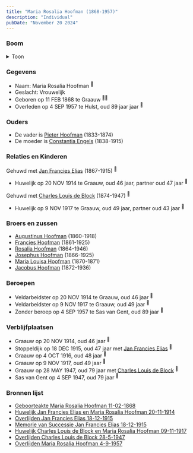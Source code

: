 ```yaml
---
title: "Maria Rosalia Hoofman (1868-1957)"
description: "Individual"
pubDate: "November 20 2024"
---
```


### Boom
<details><summary>Toon</summary>

![test](https://www.plantuml.com/plantuml/svg/bLHVRzem47_tfpYr3ziUAiK44a08TM79scfbg7IJzeISn0KlZerifmXLVFTTIe1gxGfxIdIvE__-EPVMCUEgKX9R2BLaXfMGigoO6rsfVAIbDk0CKnO_SUN8GkGSCc4ooRVll5owDPIyJBcnsv9rt73jrajENcpD9BCMdWW0HDhatDmlH5OeRkrWK3AXXaFmoOQG3p1vFigIxSJPH71S25TQFvHCdG6pSErv7lK1pcC_wIGHRdrw45pc6nZqKvQkPwbsJlB-47fm-_aEQDVtSO5oN0bh-OjkMrHIpfZAPvdHrgOQ0U6OJ-5BFCAvi0rV3MFL2g4rU4PQeMZA2GQncdDf3v3Q22c9OZ_stu5qFRwl0NNXuoU8-2DgfOu3eZ3-_XDeZtPUuHdqLppFXPfZMwi3Dp_6k3xmdb4bYChhmBaKyuLRSodr2f5jI2FWnKNJGHhuXq8pYONwKoiWk-DkcK7cTzeoYS-_NMa5iBVpk1IKGX97DTpkZjPH9TemZIUeH2U4gqfQLsUcWNR352GOranm2p72srlJejufQTbQ4uIrDVyJ5zhTngMsP-hqSedjudVn3u-ydPVjlKT1xssFKCx6ag176Xw7mZwH2sOaKlwcAs41Rs0aTLOSkDFJkMFUaVjKA0Ue9jxaKyBPwk8j-uMCsk6xwUpjY8Txug5tZ7ZeaOR4eK0kkShnf_K7)
</details>

### Gegevens
- Naam: Maria Rosalia Hoofman <sup><a href="../s00031/" style="text-decoration:none" title="Geboorteakte Maria Rosalia Hoofman 11-02-1868">:link:</a></sup>
- Geslacht: Vrouwelijk
- Geboren op 11 FEB 1868 te Graauw <sup><a href="../s00031/" style="text-decoration:none" title="Geboorteakte Maria Rosalia Hoofman 11-02-1868">:link:</a><a href="../s00357/" style="text-decoration:none" title="Memorie van Successie Jan Francies Elias 18-12-1915">:link:</a></sup>
- Overleden op 4 SEP 1957 te Hulst, oud 89 jaar jaar <sup><a href="../s00034/" style="text-decoration:none" title="Overlijden Maria Rosalia Hoofman 4-9-1957 ">:link:</a></sup>

### Ouders
- De vader is [Pieter Hoofman](../i00013/) (1833-1874)
- De moeder is [Constantia Engels](../i00014/) (1838-1915)

### Relaties en Kinderen

Gehuwd met [Jan Francies Elias](../i00210/) (1867-1915) <sup><a href="../s00355/" style="text-decoration:none" title="Huwelijk Jan Francies Elias en Maria Rosalia Hoofman 20-11-1914">:link:</a></sup>
- Huwelijk op 20 NOV 1914 te Graauw, oud 46 jaar, partner oud 47 jaar <sup><a href="../s00355/" style="text-decoration:none" title="Huwelijk Jan Francies Elias en Maria Rosalia Hoofman 20-11-1914">:link:</a></sup>

Gehuwd met [Charles Louis de Block](../i00211/) (1874-1947) <sup><a href="../s00358/" style="text-decoration:none" title="Huwelijk Charles Louis de Block en Maria Rosalia Hoofman 09-11-1917">:link:</a></sup>
- Huwelijk op 9 NOV 1917 te Graauw, oud 49 jaar, partner oud 43 jaar <sup><a href="../s00358/" style="text-decoration:none" title="Huwelijk Charles Louis de Block en Maria Rosalia Hoofman 09-11-1917">:link:</a></sup>

### Broers en zussen
- [Augustinus Hoofman](../i00007/) (1860-1918)
- [Francies Hoofman](../i00023/) (1861-1925)
- [Rosalia Hoofman](../i00024/) (1864-1946)
- [Josephus Hoofman](../i00025/) (1866-1925)
- [Maria Louisa Hoofman](../i00027/) (1870-1871)
- [Jacobus Hoofman](../i00072/) (1872-1936)

### Beroepen
- Veldarbeidster op 20 NOV 1914 te Graauw, oud 46 jaar <sup><a href="../s00355/" style="text-decoration:none" title="Huwelijk Jan Francies Elias en Maria Rosalia Hoofman 20-11-1914">:link:</a></sup>
- Veldarbeidster op 9 NOV 1917 te Graauw, oud 49 jaar <sup><a href="../s00358/" style="text-decoration:none" title="Huwelijk Charles Louis de Block en Maria Rosalia Hoofman 09-11-1917">:link:</a></sup>
- Zonder beroep op 4 SEP 1957 te Sas van Gent, oud 89 jaar <sup><a href="../s00034/" style="text-decoration:none" title="Overlijden Maria Rosalia Hoofman 4-9-1957 ">:link:</a></sup>

### Verblijfplaatsen
- Graauw  op 20 NOV 1914, oud 46 jaar  <sup><a href="../s00355/" style="text-decoration:none" title="Huwelijk Jan Francies Elias en Maria Rosalia Hoofman 20-11-1914">:link:</a></sup>
- Stoppeldijk  op 18 DEC 1915, oud 47 jaar met [Jan Francies Elias](../i00210/) <sup><a href="../s00356/" style="text-decoration:none" title="Overlijden Jan Francies Elias 18-12-1915">:link:</a></sup>
- Graauw  op 4 OCT 1916, oud 48 jaar  <sup><a href="../s00357/" style="text-decoration:none" title="Memorie van Successie Jan Francies Elias 18-12-1915">:link:</a></sup>
- Graauw  op 9 NOV 1917, oud 49 jaar  <sup><a href="../s00358/" style="text-decoration:none" title="Huwelijk Charles Louis de Block en Maria Rosalia Hoofman 09-11-1917">:link:</a></sup>
- Graauw  op 28 MAY 1947, oud 79 jaar met [Charles Louis de Block](../i00211/) <sup><a href="../s00359/" style="text-decoration:none" title="Overlijden Charles Louis de Block 28-5-1947 ">:link:</a></sup>
- Sas van Gent  op 4 SEP 1947, oud 79 jaar  <sup><a href="../s00034/" style="text-decoration:none" title="Overlijden Maria Rosalia Hoofman 4-9-1957 ">:link:</a></sup>

### Bronnen lijst
- [Geboorteakte Maria Rosalia Hoofman 11-02-1868](../s00031/)
- [Huwelijk Jan Francies Elias en Maria Rosalia Hoofman 20-11-1914](../s00355/)
- [Overlijden Jan Francies Elias 18-12-1915](../s00356/)
- [Memorie van Successie Jan Francies Elias 18-12-1915](../s00357/)
- [Huwelijk Charles Louis de Block en Maria Rosalia Hoofman 09-11-1917](../s00358/)
- [Overlijden Charles Louis de Block 28-5-1947 ](../s00359/)
- [Overlijden Maria Rosalia Hoofman 4-9-1957 ](../s00034/)